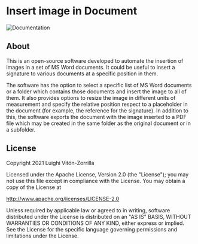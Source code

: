 # Insert image in Document

![Documentation](https://github.com/LuighiV/automateword/actions/workflows/docfx.yml/badge.svg)

## About

This is an open-source software developed to automate the insertion of images in a set of MS Word documents. It could be useful to insert a signature to various documents at a specific position in them.

The software has the option to select a specific list of MS Word documents or a folder which contains those documents and insert the image to all of them. It also provides options to resize the image in different units of measurement and specify the relative position respect to a placeholder in the document (for example, the reference for the signature). In addition to this, the software exports the document with the image inserted to a PDF file which may be created in the same folder as the original document or in a subfolder.

## License

Copyright 2021 Luighi Vitón-Zorrilla

Licensed under the Apache License, Version 2.0 (the "License"); you may not use this file except in compliance with the License. You may obtain a copy of the License at

 http://www.apache.org/licenses/LICENSE-2.0

Unless required by applicable law or agreed to in writing, software distributed under the License is distributed on an "AS IS" BASIS, WITHOUT WARRANTIES OR CONDITIONS OF ANY KIND, either express or implied. See the License for the specific language governing permissions and limitations under the License.


